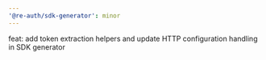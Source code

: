 ```yaml
---
'@re-auth/sdk-generator': minor
---
```


feat: add token extraction helpers and update HTTP configuration handling in SDK generator
